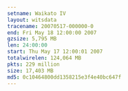 ```yaml
---
setname: Waikato IV
layout: witsdata
tracename: 20070517-000000-0
end: Fri May 18 12:00:00 2007
gzsize: 5,795 MB
len: 24:00:00
start: Thu May 17 12:00:01 2007
totalwirelen: 124,064 MB
pkts: 229 million
size: 17,403 MB
md5: 0c10464800dd1358215e3f4e40bc647f
---
```

